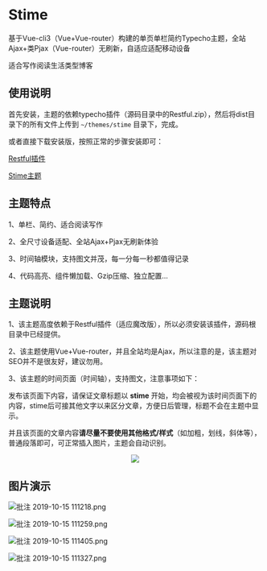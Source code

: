 # Stime

基于Vue-cli3（Vue+Vue-router）构建的单页单栏简约Typecho主题，全站Ajax+类Pjax（Vue-router）无刷新，自适应适配移动设备

适合写作阅读生活类型博客

## 使用说明

首先安装，主题的依赖typecho插件（源码目录中的Restful.zip），然后将dist目录下的所有文件上传到 `~/themes/stime` 目录下，完成。

或者直接下载安装版，按照正常的步骤安装即可：

[Restful插件](http://shuyudao.top/usr/uploads/Restful.zip)

[Stime主题]("http://shuyudao.top/usr/uploads/Stime.zip)

## 主题特点

1、单栏、简约、适合阅读写作

2、全尺寸设备适配、全站Ajax+Pjax无刷新体验

3、时间轴模块，支持图文并茂，每一分每一秒都值得记录

4、代码高亮、组件懒加载、Gzip压缩、独立配置...

## 主题说明

1、该主题高度依赖于Restful插件（适应魔改版），所以必须安装该插件，源码根目录中已经提供。

2、该主题使用Vue+Vue-router，并且全站均是Ajax，所以注意的是，该主题对SEO并不是很友好，建议勿用。

3、该主题的时间页面（时间轴），支持图文，注意事项如下：

发布该页面下内容，请保证文章标题以 **stime** 开始，均会被视为该时间页面下的内容，stime后可接其他文字以来区分文章，方便日后管理，标题不会在主题中显示。

并且该页面的文章内容**请尽量不要使用其他格式/样式**（如加粗，划线，斜体等），普通段落即可，可正常插入图片，主题会自动识别。

<p align="center"><a target="_blank" rel="noopener noreferrer"><img src="https://i.loli.net/2019/10/15/vEJu28UPtTNyq3I.png"></a></p>

## 图片演示

![批注 2019-10-15 111218.png](https://i.loli.net/2019/10/15/cvkgUMaq8DJy6wr.png)

![批注 2019-10-15 111259.png](https://i.loli.net/2019/10/15/zET14cGbWulYetR.png)

![批注 2019-10-15 111405.png](https://i.loli.net/2019/10/15/aUWbATozHpKf1YO.png)

![批注 2019-10-15 111327.png](https://i.loli.net/2019/10/15/MzSgEKdIuOe1PNA.png)

